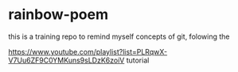 # rainbow-poem
this is a training repo to remind myself concepts of git, folowing the 

https://www.youtube.com/playlist?list=PLRqwX-V7Uu6ZF9C0YMKuns9sLDzK6zoiV tutorial
